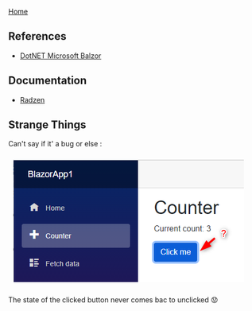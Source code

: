[Home](https://github.com/mabyre/docs)

## References

- [DotNET Microsoft Balzor](https://dotnet.microsoft.com/en-us/apps/aspnet/web-apps/blazor)

## Documentation

- [Radzen](./Radzen)

## Strange Things

Can't say if it' a bug or else :

<img style="margin: 10px" src="images/2023-04-06_12h47_10.png" alt="State of clicked button, bug ?" />

The state of the clicked button never comes bac to unclicked :worried:


    

